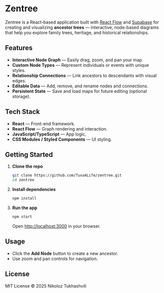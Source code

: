 # Zentree

Zentree is a React-based application built with [React Flow](https://reactflow.dev/) and [Supabase](https://supabase.com/) for creating and visualizing **ancestor trees** — interactive, node-based diagrams that help you explore family trees, heritage, and historical relationships.

## Features
- **Interactive Node Graph** — Easily drag, zoom, and pan your map.
- **Custom Node Types** — Represent individuals or events with unique styles.
- **Relationship Connections** — Link ancestors to descendants with visual edges.
- **Editable Data** — Add, remove, and rename nodes and connections.
- **Persistent State** — Save and load maps for future editing (optional storage).

## Tech Stack
- **React** — Front-end framework.
- **React Flow** — Graph rendering and interaction.
- **JavaScript/TypeScript** — App logic.
- **CSS Modules / Styled Components** — UI styling.

## Getting Started
1. **Clone the repo**
   ```bash
   git clone https://github.com/Tuxa4Life/zentree.git
   cd zentree
   ```

2. **Install dependencies**
   ```bash
   npm install
   ```

3. **Run the app**
   ```bash
   npm start
   ```
   Open [http://localhost:3000](http://localhost:3000) in your browser.

## Usage
- Click the **Add Node** button to create a new ancestor.
- Use zoom and pan controls for navigation.

## License
MIT License © 2025 Nikoloz Tukhashvili
